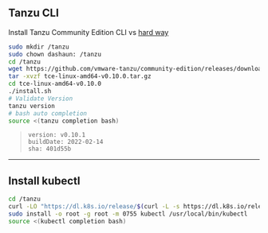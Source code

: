 ## Tanzu CLI

Install Tanzu Community Edition CLI vs [hard way](https://github.com/kelseyhightower/kubernetes-the-hard-way)

```bash
sudo mkdir /tanzu
sudo chown dashaun: /tanzu
cd /tanzu
wget https://github.com/vmware-tanzu/community-edition/releases/download/v0.10.0/tce-linux-amd64-v0.10.0.tar.gz
tar -xvzf tce-linux-amd64-v0.10.0.tar.gz
cd tce-linux-amd64-v0.10.0
./install.sh
# Validate Version
tanzu version
# bash auto completion
source <(tanzu completion bash)
```
> ```
> version: v0.10.1
> buildDate: 2022-02-14
> sha: 401d55b
> ```

---

## Install kubectl

```bash
cd /tanzu
curl -LO "https://dl.k8s.io/release/$(curl -L -s https://dl.k8s.io/release/stable.txt)/bin/linux/amd64/kubectl"
sudo install -o root -g root -m 0755 kubectl /usr/local/bin/kubectl
source <(kubectl completion bash)
```